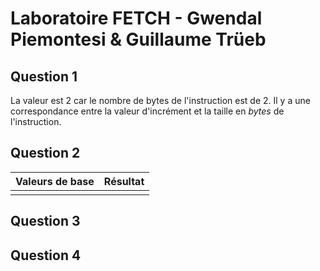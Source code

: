 # Laboratoire FETCH - Gwendal Piemontesi & Guillaume Trüeb

## Question 1
La valeur est 2 car le nombre de bytes de l'instruction est de 2. Il y a une correspondance entre la valeur d'incrément et la taille en *bytes* de l'instruction.

## Question 2
|Valeurs de base|Résultat|
|---|---|
|[](img/image.png)|[](img/image2.png)|

## Question 3

## Question 4